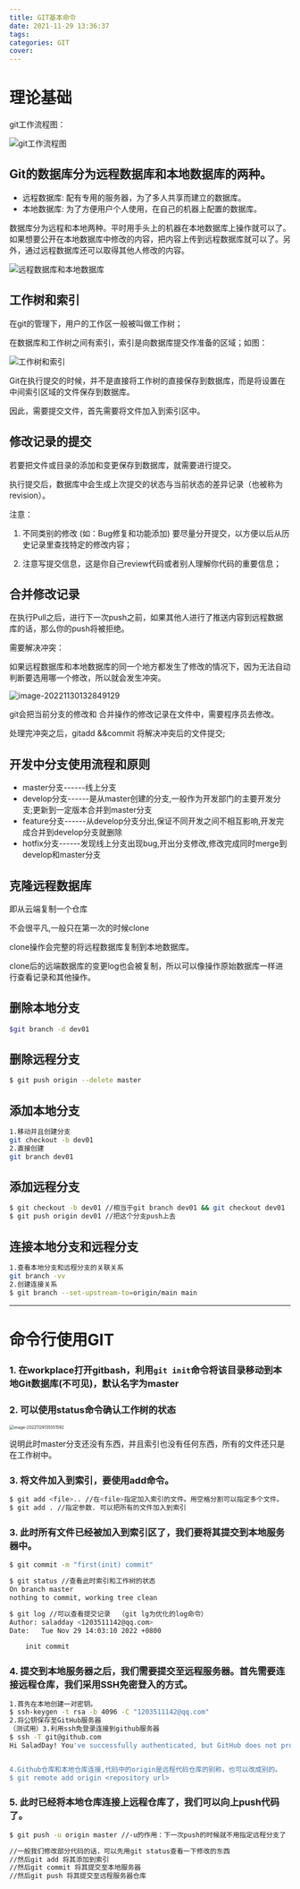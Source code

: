 ```yaml
---
title: GIT基本命令
date: 2021-11-29 13:36:37
tags:
categories: GIT
cover:
---
```

# 理论基础

git工作流程图：

![git工作流程图](https://saladday-figure-bed.oss-cn-chengdu.aliyuncs.com/img/20200811162120381.png)

## Git的数据库分为远程数据库和本地数据库的两种。

- 远程数据库: 配有专用的服务器，为了多人共享而建立的数据库。
- 本地数据库: 为了方便用户个人使用，在自己的机器上配置的数据库。

数据库分为远程和本地两种。平时用手头上的机器在本地数据库上操作就可以了。如果想要公开在本地数据库中修改的内容，把内容上传到远程数据库就可以了。另外，通过远程数据库还可以取得其他人修改的内容。

![远程数据库和本地数据库](https://saladday-figure-bed.oss-cn-chengdu.aliyuncs.com/img/capture_intro1_2_2.png)

## 工作树和索引

在git的管理下，用户的工作区一般被叫做工作树；

在数据库和工作树之间有索引，索引是向数据库提交作准备的区域；如图：

![工作树和索引](https://saladday-figure-bed.oss-cn-chengdu.aliyuncs.com/img/capture_intro1_4_1.png)

Git在执行提交的时候，并不是直接将工作树的直接保存到数据库，而是将设置在中间索引区域的文件保存到数据库。

因此，需要提交文件，首先需要将文件加入到索引区中。





## 修改记录的提交

若要把文件或目录的添加和变更保存到数据库，就需要进行提交。

执行提交后，数据库中会生成上次提交的状态与当前状态的差异记录（也被称为revision）。

注意：

1.  不同类别的修改 (如：Bug修复和功能添加) 要尽量分开提交，以方便以后从历史记录里查找特定的修改内容；

2.  注意写提交信息，这是你自己review代码或者别人理解你代码的重要信息；



## 合并修改记录

在执行Pull之后，进行下一次push之前，如果其他人进行了推送内容到远程数据库的话，那么你的push将被拒绝。

需要解决冲突：

如果远程数据库和本地数据库的同一个地方都发生了修改的情况下，因为无法自动判断要选用哪一个修改，所以就会发生冲突。

![image-20221130132849129](https://saladday-figure-bed.oss-cn-chengdu.aliyuncs.com/img/image-20221130132849129.png)

git会把当前分支的修改和 合并操作的修改记录在文件中，需要程序员去修改。

处理完冲突之后，gitadd &&commit 将解决冲突后的文件提交;

## 开发中分支使用流程和原则

- master分支------线上分支
- develop分支------是从master创建的分支,一般作为开发部门的主要开发分支;更新到一定版本合并到master分支
- feature分支------从develop分支分出,保证不同开发之间不相互影响,开发完成合并到develop分支就删除
- hotfix分支------发现线上分支出现bug,开出分支修改,修改完成同时merge到develop和master分支





## 克隆远程数据库

即从云端复制一个仓库

不会很平凡,一般只在第一次的时候clone

clone操作会完整的将远程数据库复制到本地数据库。

clone后的远端数据库的变更log也会被复制，所以可以像操作原始数据库一样进行查看记录和其他操作。

## 删除本地分支

```bash
$git branch -d dev01
```



## 删除远程分支

```bash
$ git push origin --delete master
```

## 添加本地分支

```bash
1.移动并且创建分支
git checkout -b dev01
2.直接创建
git branch dev01
```



## 添加远程分支

```bash
$ git checkout -b dev01 //相当于git branch dev01 && git checkout dev01
$ git push origin dev01 //把这个分支push上去
```

## 连接本地分支和远程分支

```bash
1.查看本地分支和远程分支的关联关系
git branch -vv
2.创建连接关系
$ git branch --set-upstream-to=origin/main main


```



----



# 命令行使用GIT

### 1.  在workplace打开gitbash，利用```git init```命令将该目录移动到本地Git数据库(不可见)，默认名字为master

### 2. 可以使用status命令确认工作树的状态

<img src="https://saladday-figure-bed.oss-cn-chengdu.aliyuncs.com/img/image-20221129135551592.png" alt="image-20221129135551592" style="zoom: 50%;" />

说明此时master分支还没有东西，并且索引也没有任何东西，所有的文件还只是在工作树中。

### 3. 将文件加入到索引，要使用add命令。

```bash
$ git add <file>.. //在<file>指定加入索引的文件。用空格分割可以指定多个文件。
$ git add . //指定参数. 可以把所有的文件加入到索引

```

### 3. 此时所有文件已经被加入到索引区了，我们要将其提交到本地服务器中。

```bash
$ git commit -m "first(init) commit"

$ git status //查看此时索引和工作树的状态
On branch master
nothing to commit, working tree clean

$ git log //可以查看提交记录  （git lg为优化的log命令）
Author: saladday <1203511142@qq.com>
Date:   Tue Nov 29 14:03:10 2022 +0800

    init commit


```



### 4. 提交到本地服务器之后，我们需要提交至远程服务器。首先需要连接远程仓库，我们采用SSH免密登入的方式。

```bash
1.首先在本地创建一对密钥。
$ ssh-keygen -t rsa -b 4096 -C "1203511142@qq.com"
2.将公钥保存至GitHub服务器
（测试用）3.利用ssh免登录连接到github服务器
$ ssh -T git@github.com
Hi SaladDay! You've successfully authenticated, but GitHub does not provide shell access.


4.Github仓库和本地仓库连接,代码中的origin是远程代码仓库的别称，也可以改成别的。
$ git remote add origin <repository url>
```

### 5.  此时已经将本地仓库连接上远程仓库了，我们可以向上push代码了。

```bash
$ git push -u origin master //-u的作用：下一次push的时候就不用指定远程分支了

//一般我们修改部分代码的话，可以先用git status查看一下修改的东西
//然后git add 将其添加到索引
//然后git commit 将其提交至本地服务器
//然后git push 将其提交至远程服务器仓库


```

